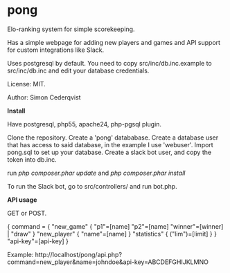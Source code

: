 # pong

Elo-ranking system for simple scorekeeping.

Has a simple webpage for adding new players and games and API support for custom integrations like Slack.

Uses postgresql by default. You need to copy src/inc/db.inc.example to src/inc/db.inc and edit your database credentials.

License: MIT.

Author: Simon Cederqvist

**Install**

Have postgresql, php55, apache24, php-pgsql plugin.

Clone the repository.
Create a 'pong' datababase.
Create a database user that has access to said database, in the example I use 'webuser'.
Import pong.sql to set up your database.
Create a slack bot user, and copy the token into db.inc.

run *php composer.phar update* and *php composer.phar install*

To run the Slack bot, go to src/controllers/ and run bot.php.

**API usage**

GET or POST.

{
  command = {
   "new_game" 
     {
       "p1"=[name]
       "p2"=[name]
       "winner"=[winner] | "draw"
     }
   "new_player" 
     {
       "name"=[name]
     }
   "statistics" 
     {
       ("lim")=[limit]
     }
  }
  "api-key"=[api-key]
}

Example: 
http://localhost/pong/api.php?command=new_player&name=johndoe&api-key=ABCDEFGHIJKLMNO
